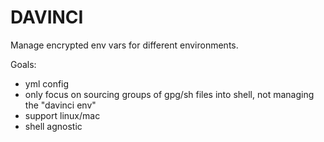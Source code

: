 DAVINCI
=======

Manage encrypted env vars for different environments.

Goals:

- yml config
- only focus on sourcing groups of gpg/sh files into shell, not managing the "davinci env"
- support linux/mac
- shell agnostic
